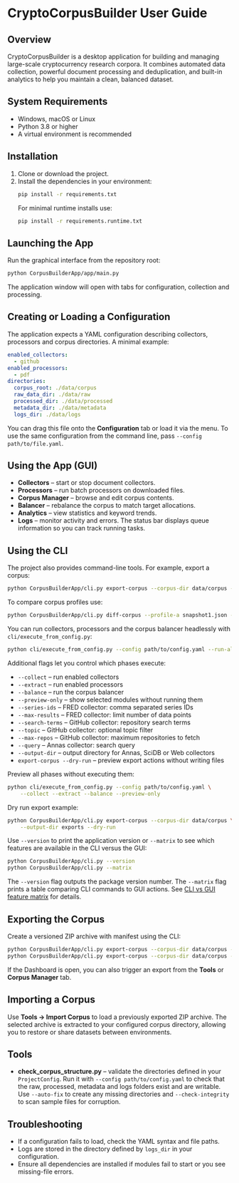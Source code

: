 # CryptoCorpusBuilder User Guide

## Overview
CryptoCorpusBuilder is a desktop application for building and managing large-scale cryptocurrency research corpora. It combines automated data collection, powerful document processing and deduplication, and built-in analytics to help you maintain a clean, balanced dataset.

## System Requirements
- Windows, macOS or Linux
- Python 3.8 or higher
- A virtual environment is recommended

## Installation
1. Clone or download the project.
2. Install the dependencies in your environment:
   ```bash
   pip install -r requirements.txt
   ```
   For minimal runtime installs use:
   ```bash
   pip install -r requirements.runtime.txt
   ```

## Launching the App
Run the graphical interface from the repository root:
```bash
python CorpusBuilderApp/app/main.py
```
The application window will open with tabs for configuration, collection and processing.

## Creating or Loading a Configuration
The application expects a YAML configuration describing collectors, processors and corpus directories. A minimal example:
```yaml
enabled_collectors:
  - github
enabled_processors:
  - pdf
directories:
  corpus_root: ./data/corpus
  raw_data_dir: ./data/raw
  processed_dir: ./data/processed
  metadata_dir: ./data/metadata
  logs_dir: ./data/logs
```
You can drag this file onto the **Configuration** tab or load it via the menu. To use the same configuration from the command line, pass `--config path/to/file.yaml`.

## Using the App (GUI)
- **Collectors** – start or stop document collectors.
- **Processors** – run batch processors on downloaded files.
- **Corpus Manager** – browse and edit corpus contents.
- **Balancer** – rebalance the corpus to match target allocations.
- **Analytics** – view statistics and keyword trends.
- **Logs** – monitor activity and errors.
The status bar displays queue information so you can track running tasks.

## Using the CLI
The project also provides command-line tools. For example, export a corpus:
```bash
python CorpusBuilderApp/cli.py export-corpus --corpus-dir data/corpus --output-dir data/exports
```
To compare corpus profiles use:
```bash
python CorpusBuilderApp/cli.py diff-corpus --profile-a snapshot1.json --profile-b snapshot2.json
```
You can run collectors, processors and the corpus balancer headlessly with
`cli/execute_from_config.py`:
```bash
python cli/execute_from_config.py --config path/to/config.yaml --run-all
```
Additional flags let you control which phases execute:

- `--collect` – run enabled collectors
- `--extract` – run enabled processors
- `--balance` – run the corpus balancer
- `--preview-only` – show selected modules without running them
- `--series-ids` – FRED collector: comma separated series IDs
- `--max-results` – FRED collector: limit number of data points
- `--search-terms` – GitHub collector: repository search terms
- `--topic` – GitHub collector: optional topic filter
- `--max-repos` – GitHub collector: maximum repositories to fetch
- `--query` – Annas collector: search query
- `--output-dir` – output directory for Annas, SciDB or Web collectors
- `export-corpus --dry-run` – preview export actions without writing files

Preview all phases without executing them:
```bash
python cli/execute_from_config.py --config path/to/config.yaml \
    --collect --extract --balance --preview-only
```

Dry run export example:
```bash
python CorpusBuilderApp/cli.py export-corpus --corpus-dir data/corpus \
    --output-dir exports --dry-run
```

Use `--version` to print the application version or `--matrix` to see which
features are available in the CLI versus the GUI:
```bash
python CorpusBuilderApp/cli.py --version
python CorpusBuilderApp/cli.py --matrix
```
The `--version` flag outputs the package version number. The `--matrix` flag
prints a table comparing CLI commands to GUI actions.
See [CLI vs GUI feature matrix](cli_vs_gui_matrix.md) for details.

## Exporting the Corpus
Create a versioned ZIP archive with manifest using the CLI:
```bash
python CorpusBuilderApp/cli.py export-corpus --corpus-dir data/corpus --output-dir data/exports
python CorpusBuilderApp/cli.py export-corpus --corpus-dir data/corpus --output-dir exports/ --version-tag v1.2.0
```
If the Dashboard is open, you can also trigger an export from the **Tools** or **Corpus Manager** tab.

## Importing a Corpus
Use **Tools → Import Corpus** to load a previously exported ZIP archive. The selected archive is extracted to your configured corpus directory, allowing you to restore or share datasets between environments.

## Tools

- **check_corpus_structure.py** – validate the directories defined in your
  `ProjectConfig`. Run it with `--config path/to/config.yaml` to check that the
  raw, processed, metadata and logs folders exist and are writable. Use
  `--auto-fix` to create any missing directories and `--check-integrity` to
  scan sample files for corruption.

## Troubleshooting
- If a configuration fails to load, check the YAML syntax and file paths.
- Logs are stored in the directory defined by `logs_dir` in your configuration.
- Ensure all dependencies are installed if modules fail to start or you see missing-file errors.
